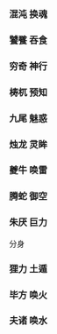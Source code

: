 ### 混沌 换魂

### 饕餮 吞食

### 穷奇 神行

### 梼杌 预知

### 九尾 魅惑

### 烛龙 灵眸

### 夔牛 唤雷

### 腾蛇 御空

### 朱厌 巨力 


分身 


### 狸力 土遁

### 毕方 唤火

### 夫诸 唤水




